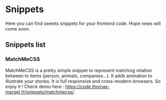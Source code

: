 # Snippets

Here you can find sweets snippets for your frontend code.
Hope news will come soon.

## Snippets list

### MatchMeCSS

MatchMeCSS is a pretty simple snippet to represent matching relation between to items (person, animals, companies...). It adds animation to illustrate your stories. It is full responsive and cross-modern-browsers. So enjoy it !
Check demo here : https://code.thomas-marget.fr/snippets/matchmecss/.
